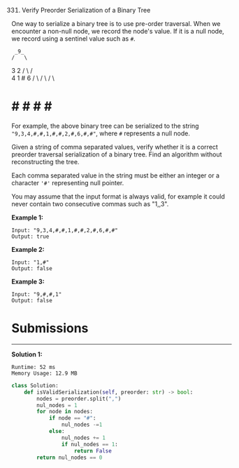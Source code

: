331. Verify Preorder Serialization of a Binary Tree

One way to serialize a binary tree is to use pre-order traversal. When we encounter a non-null node, we record the node's value. If it is a null node, we record using a sentinel value such as `#`.

     _9_
    /   \
   3     2
  / \   / \
 4   1  #  6
/ \ / \   / \
# # # #   # #
For example, the above binary tree can be serialized to the string `"9,3,4,#,#,1,#,#,2,#,6,#,#"`, where `#` represents a null node.

Given a string of comma separated values, verify whether it is a correct preorder traversal serialization of a binary tree. Find an algorithm without reconstructing the tree.

Each comma separated value in the string must be either an integer or a character `'#'` representing null pointer.

You may assume that the input format is always valid, for example it could never contain two consecutive commas such as "1,,3".

**Example 1:**
```
Input: "9,3,4,#,#,1,#,#,2,#,6,#,#"
Output: true
```

**Example 2:**
```
Input: "1,#"
Output: false
```

**Example 3:**
```
Input: "9,#,#,1"
Output: false
```

# Submissions
---
**Solution 1:**
```
Runtime: 52 ms
Memory Usage: 12.9 MB
```
```python
class Solution:
    def isValidSerialization(self, preorder: str) -> bool:
        nodes = preorder.split(",")
        nul_nodes = 1
        for node in nodes:
            if node == "#":
                nul_nodes -=1
            else:
                nul_nodes += 1
                if nul_nodes == 1:
                    return False
        return nul_nodes == 0
```